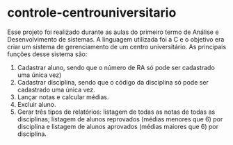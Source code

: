 # controle-centrouniversitario
Esse projeto foi realizado durante as aulas do primeiro termo de Análise e Desenvolvimento de sistemas. A linguagem utilizada foi a C e o objetivo era criar um sistema de gerenciamento de um centro universitário. As principais funções desse sistema são:
1) Cadastrar aluno, sendo que o número de RA só pode ser cadastrado uma única vez)
2) Cadastrar disciplina, sendo que o código da disciplina só pode ser cadastrado uma única vez.
3) Lançar notas e calcular médias.
4) Excluir aluno.
5) Gerar três tipos de relatórios: listagem de todas as notas de todas as disciplinas; listagem de alunos reprovados (médias menores que 6) por disciplina e listagem de alunos aprovados (médias maiores que 6) por disciplina.
